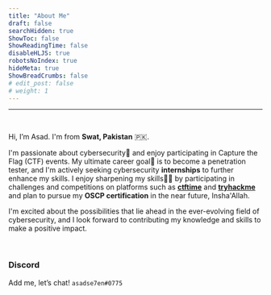 ```yaml
---
title: "About Me"
draft: false
searchHidden: true
ShowToc: false
ShowReadingTime: false
disableHLJS: true
robotsNoIndex: true
hideMeta: true
ShowBreadCrumbs: false
# edit_post: false
# weight: 1
---
```


 - - - -
&nbsp;

Hi, I’m Asad. I'm from **Swat, Pakistan** 🇵🇰.  
  
  
I'm passionate about cybersecurity🔐 and enjoy participating in Capture the Flag (CTF) events. My ultimate career goal🎯 is to become a penetration tester, and I'm actively seeking cybersecurity **internships** to further enhance my skills. I enjoy sharpening my skills🤹‍♂️ by participating in challenges and competitions on platforms such as [**ctftime**](https://ctftime.org/user/149593/ "My CTF Profile") and [**tryhackme**](https://tryhackme.com/p/asadse7en/ "150 streak - April 2023") and plan to pursue my **OSCP certification**  in the near future, Insha'Allah.

I'm excited about the possibilities that lie ahead in the ever-evolving field of cybersecurity, and I look forward to contributing my knowledge and skills to make a positive impact.

&nbsp;

### Discord

Add me, let’s chat! `asadse7en#0775`